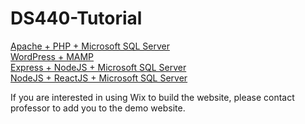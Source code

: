 # DS440-Tutorial

[Apache + PHP + Microsoft SQL Server](/HTML+CSS+PHP/)      
[WordPress + MAMP](/WordPress/)       
[Express + NodeJS + Microsoft SQL Server](/NodeJS/)     
[NodeJS + ReactJS + Microsoft SQL Server](/ReactJS+NodeJS/)

If you are interested in using Wix to build the website, please contact professor to add you to the demo website.

